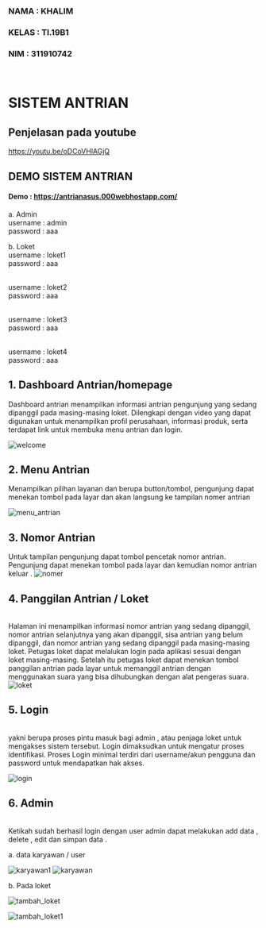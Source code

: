 ### NAMA : KHALIM <br />
### KELAS : TI.19B1 <br />
### NIM : 311910742<br /> 

<br>

# SISTEM ANTRIAN

## Penjelasan pada youtube
https://youtu.be/oDCoVHlAGjQ

## DEMO SISTEM ANTRIAN
#### Demo : https://antrianasus.000webhostapp.com/
a. Admin 
<br> username : admin
<br> password : aaa

b. Loket 
<br>username : loket1 
<br> password : aaa
 
<br>username : loket2
<br> password : aaa

<br>username : loket3
<br> password : aaa

<br>username : loket4
<br> password : aaa







## 1.	Dashboard Antrian/homepage

Dashboard antrian menampilkan informasi antrian pengunjung yang sedang dipanggil pada masing-masing loket. Dilengkapi dengan video yang dapat digunakan untuk menampilkan profil perusahaan, informasi produk, serta terdapat link untuk membuka menu antrian dan login.

![welcome](https://user-images.githubusercontent.com/81312138/126308551-c0daddb2-2b08-4e37-b6d5-07eac786d34f.jpeg)






## 2.	Menu Antrian 

Menampilkan pilihan layanan dan berupa button/tombol, pengunjung dapat menekan tombol pada layar dan akan langsung ke tampilan nomer antrian


![menu_antrian](https://user-images.githubusercontent.com/81312138/126308627-1a105cc1-1ab7-42dd-b509-dd78107f7ddd.jpeg)





## 3.	Nomor Antrian

Untuk tampilan pengunjung dapat tombol pencetak nomor antrian. Pengunjung dapat menekan tombol pada layar dan kemudian nomor antrian keluar .
![nomer](https://user-images.githubusercontent.com/81312138/126308670-3c1af11b-4d2a-48d8-8aae-d9a687949ea5.png)







## 4.	Panggilan Antrian / Loket 

<br> Halaman ini menampilkan informasi nomor antrian yang sedang dipanggil, nomor antrian selanjutnya yang akan dipanggil, sisa antrian yang belum dipanggil, dan nomor antrian yang sedang dipanggil pada masing-masing loket. Petugas loket dapat melalukan login pada aplikasi sesuai dengan loket masing-masing. Setelah itu petugas loket dapat menekan tombol panggilan antrian pada layar untuk memanggil antrian dengan menggunakan suara yang bisa dihubungkan dengan alat pengeras suara. 
![loket](https://user-images.githubusercontent.com/81312138/126308694-dbf1cec7-0b63-404b-8622-d5cab664635f.png)












## 5.	Login
<br> yakni berupa proses pintu masuk bagi admin , atau penjaga loket  untuk mengakses sistem tersebut. Login dimaksudkan untuk mengatur proses identifikasi. Proses Login minimal terdiri dari username/akun pengguna dan password untuk mendapatkan hak akses.

![login](https://user-images.githubusercontent.com/81312138/126308723-bf5f2bed-7298-4bee-886a-9d9cabf6a338.png)












## 6.	Admin

<br> Ketikah sudah berhasil login dengan user admin dapat melakukan add data , delete , edit dan simpan data . 

a.	data karyawan / user

![karyawan1](https://user-images.githubusercontent.com/81312138/126308764-5388a2eb-582d-41b2-9efb-d07bfd40606d.png)
![karyawan](https://user-images.githubusercontent.com/81312138/126308751-35b9545b-d449-4054-be1b-5867161e38c8.png)







b.	Pada loket

![tambah_loket](https://user-images.githubusercontent.com/81312138/126308831-318ed2c8-3b0b-4757-8dec-bbfa121afad4.png)

![tambah_loket1](https://user-images.githubusercontent.com/81312138/126308824-82195c7a-4692-464b-b886-af6a349b273b.png)

